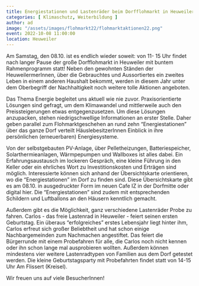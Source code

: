 ```yaml
---
title: Energiestationen und Lastenräder beim Dorfflohmarkt in Heuweiler
categories: [ Klimaschutz, Weiterbildung ]
author: ad
image: "/assets/images/flohmarkt22/flohmarktaktionen22.png"
event: 2022-10-08 11:00:00
location: Heuweiler
---
```

Am Samstag, den 08.10. ist es endlich wieder soweit: von 11- 15 Uhr findet nach langer
Pause der große Dorfflohmarkt in Heuweiler mit buntem Rahmenprogramm statt!
Neben den gewohnten Ständen der HeuweilermerInnen, über die Gebrauchtes und
Aussortiertes ein zweites Leben in einem anderen Haushalt bekommt, werden in diesem
Jahr unter dem Oberbegriff der Nachhaltigkeit noch weitere tolle Aktionen angeboten.
 
Das Thema Energie begleitet uns aktuell wie nie zuvor. Praxisorientierte Lösungen sind
gefragt, um dem Klimawandel und mittlerweile auch den Preissteigerungen etwas
entgegenzusetzen. Um diese Lösungen anzupacken, stehen niedrigschwellige
Informationen an erster Stelle. Daher geben parallel zum Flohmarktgeschehen an rund zehn
“Energiestationen” über das ganze Dorf verteilt HäuslebesitzerInnen Einblick in ihre
persönlichen (erneuerbaren) Energiesysteme.

Von der selbstgebauten PV-Anlage, über Pelletheizungen, Batteriespeicher,
Solarthermieanlagen, Wärmpepumpen und Wallboxes ist alles dabei. Ein
Erfahrungsaustausch im lockeren Gespräch, eine kleine Führung in den Keller oder ein
ehrliches Wort zu Investitionskosten und Erträgen sind möglich.
Interessierte können sich anhand der Übersichtskarte orientieren, wo die “Energiestationen”
im Dorf zu finden sind. Diese Übersichtskarte gibt es am 08.10. in ausgedruckter Form im
neuen Cafe IZ in der Dorfmitte oder digital hier. Die “Energiestationen” sind zudem mit
entsprechenden Schildern und Luftballons an den Häusern kenntlich gemacht.

Außerdem gibt es die Möglichkeit, ganz verschiedene Lastenräder Probe zu fahren. Carlos -
das freie Lastenrad in Heuweiler - feiert seinen ersten Geburtstag. Ein überaus
“erfolgreiches” erstes Lebensjahr liegt hinter ihm, Carlos erfreut sich großer Beliebtheit und
hat schon einige Nachbargemeinden zum Nachmachen angestiftet. Das feiert die
Bürgerrunde mit einem Probefahren für alle, die Carlos noch nicht kennen oder ihn schon
lange mal ausprobieren wollten. Außerdem können mindestens vier weitere Lastenradtypen
von Familien aus dem Dorf getestet werden. Die kleine Geburtstagsparty mit Probefahrten
findet statt von 14-15 Uhr Am Flissert (Kreisel).

Wir freuen uns auf viele BesucherInnen!